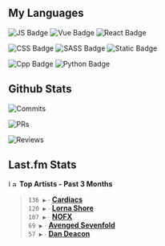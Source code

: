 ## My Languages

![JS Badge](https://img.shields.io/badge/Javascript-%2321262d?style=for-the-badge&logo=javascript&logoColor=%23F7DF1E)
![Vue Badge](https://img.shields.io/badge/Vue-%2321262d?style=for-the-badge&logo=vuedotjs&logoColor=%234FC08D)
![React Badge](https://img.shields.io/badge/React-%2321262d?style=for-the-badge&logo=react&logoColor=%2361DAFB)

![CSS Badge](https://img.shields.io/badge/CSS-%2321262d?style=for-the-badge&logo=css3&logoColor=%231572B6)
![SASS Badge](https://img.shields.io/badge/SASS-%2321262d?style=for-the-badge&logo=sass&logoColor=%23CC6699)
![Static Badge](https://img.shields.io/badge/Tailwind-%2321262d?style=for-the-badge&logo=tailwindcss&logoColor=%2306B6D4)

![Cpp Badge](https://img.shields.io/badge/C%2B%2B-%2321262d?style=for-the-badge&logo=cplusplus&logoColor=%2300599C)
![Python Badge](https://img.shields.io/badge/Python-%2321262d?style=for-the-badge&logo=python&logoColor=%233776AB)

## Github Stats

![Commits](https://img.shields.io/badge/commits%20pushed-%2321262d?style=for-the-badge&label=467&labelColor=87c4f2)

![PRs](https://img.shields.io/badge/pull%20requests%20submitted-%2321262d?style=for-the-badge&label=96&labelColor=fcabd8)

![Reviews](https://img.shields.io/badge/pull%20requests%20reviewed-%2321262d?style=for-the-badge&label=67&labelColor=ffe799)

## Last.fm Stats
<!--START_LASTFM_ARTISTS:{"period": "3month", "rows": 5}-->
<a href="https://last.fm" target="_blank"><img src="https://user-images.githubusercontent.com/17434202/215290617-e793598d-d7c9-428f-9975-156db1ba89cc.svg" alt="Last.fm Logo" width="18" height="13"/></a> **Top Artists - Past 3 Months**

> `136 ▶️` ∙ **[Cardiacs](https://www.last.fm/music/Cardiacs)**<br/>
> `120 ▶️` ∙ **[Lorna Shore](https://www.last.fm/music/Lorna+Shore)**<br/>
> `107 ▶️` ∙ **[NOFX](https://www.last.fm/music/NOFX)**<br/>
> `69 ▶️` ∙ **[Avenged Sevenfold](https://www.last.fm/music/Avenged+Sevenfold)**<br/>
> `57 ▶️` ∙ **[Dan Deacon](https://www.last.fm/music/Dan+Deacon)**<br/>
<!--END_LASTFM_ARTISTS-->
